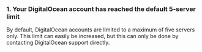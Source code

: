 


### 1. Your DigitalOcean account has reached the default 5-server limit

By default, DigitalOcean accounts are limited to a maximum of five servers only. This limit can easily be increased, but this can only be done by contacting DigitalOcean support directly.


